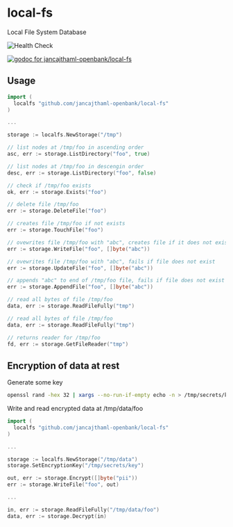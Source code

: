 # local-fs

Local File System Database

![Health Check](https://github.com/jancajthaml-openbank/local-fs/workflows/Health%20Check/badge.svg)

[![godoc for jancajthaml-openbank/local-fs](https://godoc.org/github.com/nathany/looper?status.svg)](https://godoc.org/github.com/jancajthaml-openbank/local-fs)

## Usage

```go
import (
  localfs "github.com/jancajthaml-openbank/local-fs"
)

...

storage := localfs.NewStorage("/tmp")

// list nodes at /tmp/foo in ascending order
asc, err := storage.ListDirectory("foo", true)

// list nodes at /tmp/foo in descengin order
desc, err := storage.ListDirectory("foo", false)

// check if /tmp/foo exists
ok, err := storage.Exists("foo")

// delete file /tmp/foo
err := storage.DeleteFile("foo")

// creates file /tmp/foo if not exists
err := storage.TouchFile("foo")

// ovewrites file /tmp/foo with "abc", creates file if it does not exist
err := storage.WriteFile("foo", []byte("abc"))

// ovewrites file /tmp/foo with "abc", fails if file does not exist
err := storage.UpdateFile("foo", []byte("abc"))

// appends "abc" to end of /tmp/foo file, fails if file does not exist
err := storage.AppendFile("foo", []byte("abc"))

// read all bytes of file /tmp/foo
data, err := storage.ReadFileFully("tmp")

// read all bytes of file /tmp/foo
data, err := storage.ReadFileFully("tmp")

// returns reader for /tmp/foo
fd, err := storage.GetFileReader("tmp")
```

## Encryption of data at rest

Generate some key

```bash
openssl rand -hex 32 | xargs --no-run-if-empty echo -n > /tmp/secrets/key
```

Write and read encrypted data at /tmp/data/foo

```go
import (
  localfs "github.com/jancajthaml-openbank/local-fs"
)

...

storage := localfs.NewStorage("/tmp/data")
storage.SetEncryptionKey("/tmp/secrets/key")

out, err := storage.Encrypt([]byte("pii"))
err := storage.WriteFile("foo", out)

...

in, err := storage.ReadFileFully("/tmp/data/foo")
data, err := storage.Decrypt(in)
```
